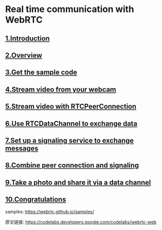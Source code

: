 # Real time communication with WebRTC

## [1.Introduction]()

## [2.Overview]()

## [3.Get the sample code]()

## [4.Stream video from your webcam]()

## [5.Stream video with RTCPeerConnection]()

## [6.Use RTCDataChannel to exchange data]()

## [7.Set up a signaling service to exchange messages]()

## [8.Combine peer connection and signaling]()

## [9.Take a photo and share it via a data channel]()

## [10.Congratulations]()


samples: <https://webrtc.github.io/samples/>

原文链接: <https://codelabs.developers.google.com/codelabs/webrtc-web>

